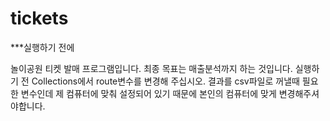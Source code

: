 # tickets

***실행하기 전에

놀이공원 티켓 발매 프로그램입니다. 최종 목표는 매출분석까지 하는 것입니다.
실행하기 전 Collections에서 route변수를 변경해 주십시오. 
결과를 csv파일로 꺼낼때 필요한 변수인데 제 컴퓨터에 맞춰 설정되어 있기 때문에 본인의 컴퓨터에 맞게 변경해주셔야합니다.
